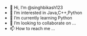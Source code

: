 - 👋 Hi, I’m @singhbikash123
- 👀 I’m interested in Java,C++,Python
- 🌱 I’m currently learning Python
- 💞️ I’m looking to collaborate on ...
- 📫 How to reach me ...

<!---
singhbikash123/singhbikash123 is a ✨ special ✨ repository because its `README.md` (this file) appears on your GitHub profile.
You can click the Preview link to take a look at your changes.
--->
